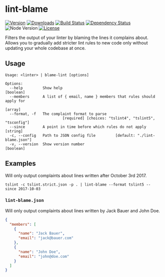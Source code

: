 
# lint-blame

[![Version](https://img.shields.io/npm/v/lint-blame.svg)](https://www.npmjs.com/package/lint-blame)
[![Downloads](https://img.shields.io/npm/dt/lint-blame.svg)](https://www.npmjs.com/package/lint-blame)
[![Build Status](https://travis-ci.org/felixfbecker/lint-blame.svg?branch=master)](https://travis-ci.org/felixfbecker/lint-blame)
[![Dependency Status](https://david-dm.org/lint-blame/status.svg)](https://david-dm.org/lint-blame)
![Node Version](https://img.shields.io/node/v/lint-blame.svg)
[![License](https://img.shields.io/npm/l/lint-blame.svg)](https://github.com/felixfbecker/lint-blame/blob/master/LICENSE.txt)

Filters the output of your linter by blaming the lines it complains about.
Allows you to gradually add stricter lint rules to new code only without updating your whole codebase at once.

## Usage

```
Usage: <linter> | blame-lint [options]

Options:
  --help         Show help                                             [boolean]
  --members      A list of { email, name } members that rules should apply for
                                                                         [array]
  --format, -f   The complaint format to parse
                          [required] [choices: "tslint4", "tslint5", "tsconfig"]
  --since        A point in time before which rules do not apply        [string]
  -c, --config   Path to JSON config file         [default: "./lint-blame.json"]
  -v, --version  Show version number                                   [boolean]
```

## Examples

Will only output complaints about lines written after October 3rd 2017.

```
tslint -c tslint.strict.json -p . | lint-blame --format tslint5 --since 2017-10-03
```

### `lint-blame.json`

Will only output complaints about lines written by Jack Bauer and John Doe.

```json
{
  "members": [
    {
      "name": "Jack Bauer",
      "email": "jack@bauer.com"
    },
    {
      "name": "John Doe",
      "email": "john@doe.com"
    }
  ]
}
```
